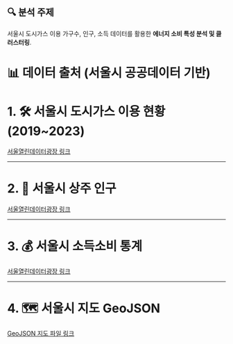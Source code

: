 ## 🔍 분석 주제
서울시 도시가스 이용 가구수, 인구, 소득 데이터를 활용한 **에너지 소비 특성 분석 및 클러스터링**.

# 📊 데이터 출처 (서울시 공공데이터 기반)

# 1. 🛠 서울시 도시가스 이용 현황 (2019~2023)
[서울열린데이터광장 링크](https://data.seoul.go.kr/dataList/125/S/2/datasetView.do)

---

# 2. 👥 서울시 상주 인구
[서울열린데이터광장 링크](https://data.seoul.go.kr/dataList/OA-22182/S/1/datasetView.do)

---

# 3. 💰 서울시 소득소비 통계
[서울열린데이터광장 링크](http://data.seoul.go.kr/dataList/OA-22167/S/1/datasetView.do)

---

# 4. 🗺 서울시 지도 GeoJSON
[GeoJSON 지도 파일 링크](https://raw.githubusercontent.com/southkorea/seoul-maps/master/kostat/2013/json/seoul_municipalities_geo_simple.json)


